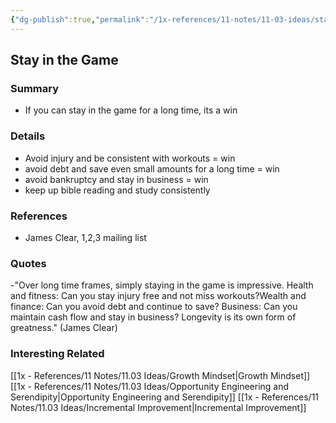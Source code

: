 ```yaml
---
{"dg-publish":true,"permalink":"/1x-references/11-notes/11-03-ideas/stay-in-the-game/","noteIcon":""}
---
```



## Stay in the Game

### Summary
- If you can stay in the game for a long time, its a win

### Details
- Avoid injury and be consistent with workouts = win
- avoid debt and save even small amounts for a long time = win
- avoid bankruptcy and stay in business = win
- keep up bible reading and study consistently

### References
- James Clear, 1,2,3 mailing list

### Quotes
-"Over long time frames, simply staying in the game is impressive.
Health and fitness: Can you stay injury free and not miss workouts?Wealth and finance: Can you avoid debt and continue to save?
Business: Can you maintain cash flow and stay in business?
Longevity is its own form of greatness." (James Clear)

### Interesting Related
[[1x - References/11 Notes/11.03 Ideas/Growth Mindset\|Growth Mindset]]
[[1x - References/11 Notes/11.03 Ideas/Opportunity Engineering and Serendipity\|Opportunity Engineering and Serendipity]]
[[1x - References/11 Notes/11.03 Ideas/Incremental Improvement\|Incremental Improvement]]
